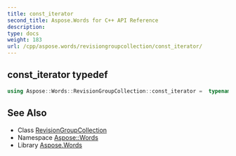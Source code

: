 ```yaml
---
title: const_iterator
second_title: Aspose.Words for C++ API Reference
description: 
type: docs
weight: 183
url: /cpp/aspose.words/revisiongroupcollection/const_iterator/
---
```

## const_iterator typedef




```cpp
using Aspose::Words::RevisionGroupCollection::const_iterator =  typename iterator_holder_type::const_iterator
```

## See Also

* Class [RevisionGroupCollection](../)
* Namespace [Aspose::Words](../../)
* Library [Aspose.Words](../../../)
